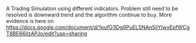 A Trading Simulation using different indicators. Problem still need to be resolved is downward trend and the algorithm continue to buy.
More evidence is here on https://docs.google.com/document/d/1pufG1lDg9PuELSNAn5ljYlwvEpfWCgT8BE66ilzAPJo/edit?usp=sharing
